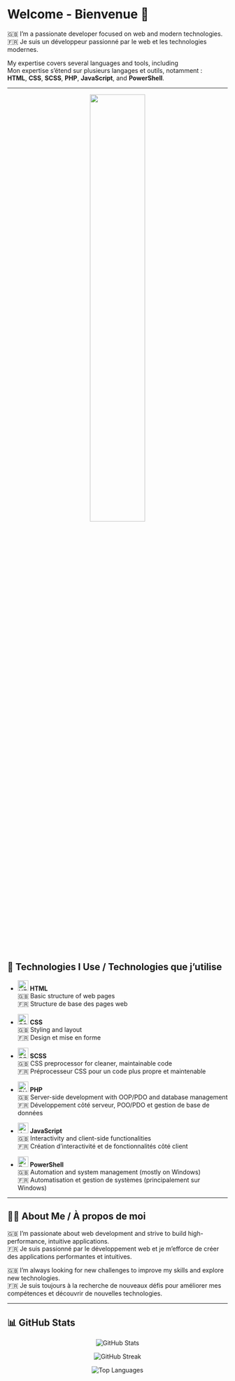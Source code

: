 # Welcome - Bienvenue 👋

🇬🇧 I’m a passionate developer focused on web and modern technologies.  
🇫🇷 Je suis un développeur passionné par le web et les technologies modernes.

My expertise covers several languages and tools, including  
Mon expertise s’étend sur plusieurs langages et outils, notamment :  
**HTML**, **CSS**, **SCSS**, **PHP**, **JavaScript**, and **PowerShell**.

---
<p align="center">
    <img width="50%" src="https://media0.giphy.com/media/v1.Y2lkPTc5MGI3NjExZ2Fqa3pkZjVsZm9ycGN6d3hvYXVzMWhzcDNqMnhxOW9vb2JpdmNyMiZlcD12MV9pbnRlcm5hbF9naWZfYnlfaWQmY3Q9Zw/FcqKy4Kj7XOK0hCW4g/giphy.gif" />
</p>

## 🚀 Technologies I Use / Technologies que j’utilise

- <img src="https://cdn.jsdelivr.net/gh/devicons/devicon/icons/html5/html5-original.svg" alt="HTML5" width="24"/> **HTML**  
  🇬🇧 Basic structure of web pages  
  🇫🇷 Structure de base des pages web  

- <img src="https://cdn.jsdelivr.net/gh/devicons/devicon/icons/css3/css3-original.svg" alt="CSS3" width="24"/> **CSS**  
  🇬🇧 Styling and layout  
  🇫🇷 Design et mise en forme  

- <img src="https://cdn.jsdelivr.net/gh/devicons/devicon/icons/sass/sass-original.svg" alt="SCSS" width="24"/> **SCSS**  
  🇬🇧 CSS preprocessor for cleaner, maintainable code  
  🇫🇷 Préprocesseur CSS pour un code plus propre et maintenable  

- <img src="https://cdn.jsdelivr.net/gh/devicons/devicon/icons/php/php-original.svg" alt="PHP" width="24"/> **PHP**  
  🇬🇧 Server-side development with OOP/PDO and database management  
  🇫🇷 Développement côté serveur, POO/PDO et gestion de base de données  

- <img src="https://cdn.jsdelivr.net/gh/devicons/devicon/icons/javascript/javascript-original.svg" alt="JavaScript" width="24"/> **JavaScript**  
  🇬🇧 Interactivity and client-side functionalities  
  🇫🇷 Création d’interactivité et de fonctionnalités côté client  

- <img src="https://img.icons8.com/color/48/000000/powershell.png" alt="PowerShell" width="24"/> **PowerShell**  
  🇬🇧 Automation and system management (mostly on Windows)  
  🇫🇷 Automatisation et gestion de systèmes (principalement sur Windows)  

---

## 🧑‍💻 About Me / À propos de moi

🇬🇧 I’m passionate about web development and strive to build high-performance, intuitive applications.  
🇫🇷 Je suis passionné par le développement web et je m’efforce de créer des applications performantes et intuitives.

🇬🇧 I’m always looking for new challenges to improve my skills and explore new technologies.  
🇫🇷 Je suis toujours à la recherche de nouveaux défis pour améliorer mes compétences et découvrir de nouvelles technologies.

---

## 📊 GitHub Stats

<p align="center">
  <img src="https://github-readme-stats.vercel.app/api?username=schatel-dev&show_icons=true&theme=github_dark" alt="GitHub Stats" />
</p>

<p align="center">
  <img src="https://github-readme-streak-stats.herokuapp.com/?user=schatel-dev&theme=github_dark" alt="GitHub Streak" />
</p>

<p align="center">
  <img src="https://github-readme-stats.vercel.app/api/top-langs/?username=schatel-dev&layout=compact&langs_count=6&hide=ts,scss" alt="Top Languages" />
</p>
